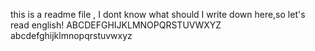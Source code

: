 this is a readme file , I dont know what should I write down here,so let's read english!
ABCDEFGHIJKLMNOPQRSTUVWXYZ
abcdefghijklmnopqrstuvwxyz
